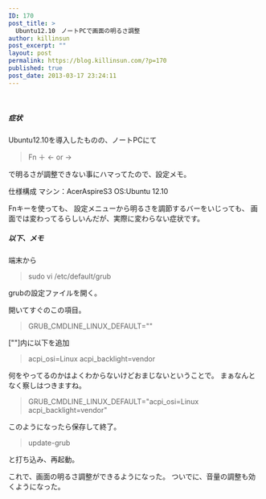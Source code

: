 ```yaml
---
ID: 170
post_title: >
  Ubuntu12.10　ノートPCで画面の明るさ調整
author: killinsun
post_excerpt: ""
layout: post
permalink: https://blog.killinsun.com/?p=170
published: true
post_date: 2013-03-17 23:24:11
---
```

&nbsp;
<div class="section">
<h5>症状</h5>
Ubuntu12.10を導入したものの、ノートPCにて
<blockquote>Fn ＋ ← or →</blockquote>
で明るさが調整できない事にハマってたので、設定メモ。

仕様構成
マシン：AcerAspireS3
OS:Ubuntu 12.10

Fnキーを使っても、
設定メニューから明るさを調節するバーをいじっても、
画面では変わってるらしいんだが、実際に変わらない症状です。
<h5>以下、メモ</h5>
端末から
<blockquote>sudo vi /etc/default/grub</blockquote>
grubの設定ファイルを開く。

開いてすぐのこの項目。
<blockquote>GRUB_CMDLINE_LINUX_DEFAULT=""</blockquote>
[""]内に以下を追加
<blockquote>acpi_osi=Linux acpi_backlight=vendor</blockquote>
何をやってるのかはよくわからないけどおまじないということで。
まぁなんとなく察しはつきますね。
<blockquote>GRUB_CMDLINE_LINUX_DEFAULT="acpi_osi=Linux acpi_backlight=vendor"</blockquote>
このようになったら保存して終了。
<blockquote>update-grub</blockquote>
と打ち込み、再起動。

これで、画面の明るさ調整ができるようになった。
ついでに、音量の調整も効くようになった。

</div>